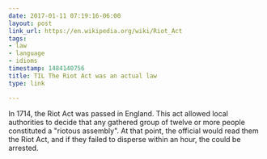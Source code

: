 ```yaml
---
date: 2017-01-11 07:19:16-06:00
layout: post
link_url: https://en.wikipedia.org/wiki/Riot_Act
tags:
- law
- language
- idioms
timestamp: 1484140756
title: TIL The Riot Act was an actual law
type: link

---
```

In 1714, the Riot Act was passed in England. This act allowed local authorities to decide that any gathered group of twelve or more people constituted a "riotous assembly". At that point, the official would read them the Riot Act, and if they failed to disperse within an hour, the could be arrested.